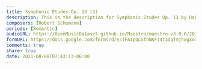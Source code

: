 ```yaml
---
title: Symphonic Etudes Op. 13 (3)
description: This is the description for Symphonic Etudes Op. 13 by Robert Schumann
composers: [Robert Schumann]
periods: [Romantic]
audioURL: https://OpenMusicDataset.github.io/Maestro/maestro-v3.0.0/2014/MIDI-UNPROCESSED_14-15_R1_2014_MID--AUDIO_15_R1_2014_wav--6.midi
formURL: https://docs.google.com/forms/d/e/1FAIpQLSfnNKF14t3dqTmjhwgxoxRNxuaVGp5_2k_8MJiL2euA2kpwKA/viewform
comments: true
share: true
date: 2021-08-08T07:43:13-06:00
---
```

